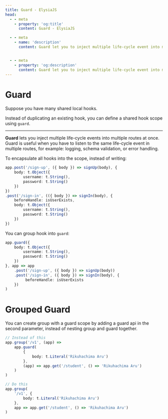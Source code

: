 ```yaml
---
title: Guard - ElysiaJS
head:
  - - meta
    - property: 'og:title'
      content: Guard - ElysiaJS

  - - meta
    - name: 'description'
      content: Guard let you to inject multiple life-cycle event into multiple routes at once. Guard is useful when you have duplicated life-cycle in the multiple route, for example. logging, schema validation, or error handling. You can use ".guard" to inject the life-cycle event to multiple routes.


  - - meta
    - property: 'og:description'
      content: Guard let you to inject multiple life-cycle event into multiple routes at once. Guard is useful when you have duplicated life-cycle in the multiple route, for example. logging, schema validation, or error handling. You can use ".guard" to inject the life-cycle event to multiple routes.
---
```


# Guard
Suppose you have many shared local hooks.

Instead of duplicating an existing hook, you can define a shared hook scope using `guard`.

---
**Guard** lets you inject multiple life-cycle events into multiple routes at once. Guard is useful when you have to listen to the same life-cycle event in multiple routes, for example: logging, schema validation, or error handling.

To encapsulate all hooks into the scope, instead of writing:
```typescript
app.post('/sign-up', ({ body }) => signUp(body), {
    body: t.Object({
        username: t.String(),
        password: t.String()
    })
})
.post('/sign-in', (({ body }) => signIn(body), {
    beforeHandle: isUserExists,
    body: t.Object({
        username: t.String(),
        password: t.String()
    })
})
```

You can group hook into `guard`:
```typescript
app.guard({
    body: t.Object({
        username: t.String(),
        password: t.String()
    })
}, app => app
    .post('/sign-up', ({ body }) => signUp(body))
    .post('/sign-in', ({ body }) => signIn(body), {
         beforeHandle: isUserExists
    })
)
```

# Grouped Guard
You can create group with a guard scope by adding a guard api in the second parameter, instead of nesting group and guard together.

```ts
// Instead of this
app.group('/v1', (app) =>
    app.guard(
        {
            body: t.Literal('Rikuhachima Aru')
        },
        (app) => app.get('/student', () => 'Rikuhachima Aru')
    )
)

// Do this
app.group(
    '/v1', {
        body: t.Literal('Rikuhachima Aru')
    }, 
    app => app.get('/student', () => 'Rikuhachima Aru')
)
```

